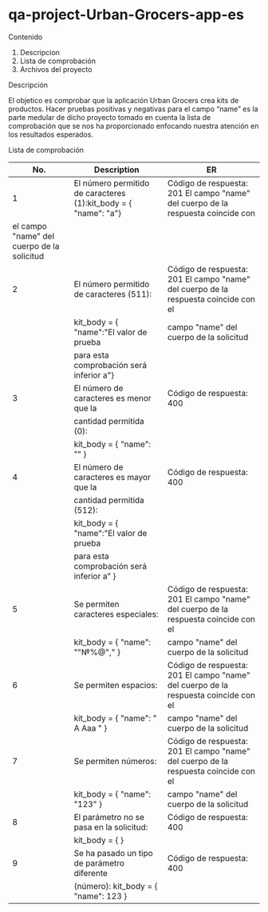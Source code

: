 # qa-project-Urban-Grocers-app-es

Contenido

1.	Descripcion
2.	Lista de comprobación
3.	Archivos del proyecto

Descripción

El objetico es comprobar que la aplicación Urban Grocers crea kits de productos. Hacer pruebas positivas y negativas para el campo “name” es la parte medular de
dicho proyecto tomado en cuenta la lista de comprobación que se nos ha proporcionado enfocando nuestra atención en los resultados esperados.

Lista de comprobación

| No. |               Description                 |                         ER                                                                                 | 
|-----|-------------------------------------------|-------------------------------------------------------------------------------------------------------------|
|  1  |El número permitido de caracteres (1):kit_body = { "name": "a"}  |Código de respuesta: 201 El campo "name" del cuerpo de la respuesta coincide con       
                                                                         el campo "name" del cuerpo de la solicitud | 
|  2  |El número permitido de caracteres (511):   |Código de respuesta: 201 El campo "name" del cuerpo de la respuesta coincide con el   |
|     |kit_body = { "name":"El valor de prueba    |campo "name" del cuerpo de la solicitud                                               |
|     |para esta comprobación será inferior a"}   |                                                                                      |                     
|  3  |El número de caracteres es menor que la    |Código de respuesta: 400                                                              |
|     |cantidad permitida (0):                    |                                                                                      |
|     | kit_body = { "name": "" }                 |                                                                                      |
|  4  |El número de caracteres es mayor que la    |Código de respuesta: 400                                                              | 
|     |cantidad permitida (512):                  |                                                                                      |  
|     |kit_body = { "name":"El valor de prueba    |                                                                                      |
|     |para esta comprobación será inferior a” }  |                                                                                      |
|  5  |Se permiten caracteres especiales:         |Código de respuesta: 201 El campo "name" del cuerpo de la respuesta coincide con el   | 
|     |kit_body = { "name": ""№%@"," }            |campo "name" del cuerpo de la solicitud                                               |
|  6  |Se permiten espacios:                      |Código de respuesta: 201 El campo "name" del cuerpo de la respuesta coincide con el   | 
|     |kit_body = { "name": " A Aaa " }           |campo "name" del cuerpo de la solicitud                                               |
|  7  |Se permiten números:                       | Código de respuesta: 201 El campo "name" del cuerpo de la respuesta coincide con el  |
|     |kit_body = { "name": "123" }               |campo "name" del cuerpo de la solicitud                                               |
|  8  |El parámetro no se pasa en la solicitud:   |Código de respuesta: 400                                                              |
|     |kit_body = { }                             |                                                                                      |
|  9  |Se ha pasado un tipo de parámetro diferente|Código de respuesta: 400                                                              |
|     |(número): kit_body = { "name": 123 }       |                                                                                      |
              
